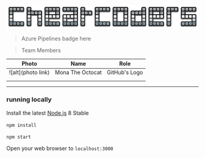 
[![cheatCoders](./logo.png)](https://github.com/pmahmud/thegame)

> Azure Pipelines badge here

> Team Members 


| Photo              | Name             | Role          |
|--------------------|------------------|---------------|
| ![alt](photo link) | Mona The Octocat | GitHub's Logo |
|                    |                  |               |
|                    |                  |               |

----


### running locally

Install the latest [Node.js](http://nodejs.org) 8 Stable

`npm install`

`npm start`

Open your web browser to `localhost:3000`
